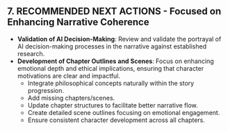 ## 7. RECOMMENDED NEXT ACTIONS - Focused on Enhancing Narrative Coherence
- **Validation of AI Decision-Making**: Review and validate the portrayal of AI decision-making processes in the narrative against established research.
- **Development of Chapter Outlines and Scenes**: Focus on enhancing emotional depth and ethical implications, ensuring that character motivations are clear and impactful.
  - Integrate philosophical concepts naturally within the story progression.
  - Add missing chapters/scenes.
  - Update chapter structures to facilitate better narrative flow.
  - Create detailed scene outlines focusing on emotional engagement.
  - Ensure consistent character development across all chapters.
